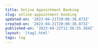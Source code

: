 ```yaml
---
title: Online Appointment Booking
slug: online-appointment-booking
updated-on: '2023-04-21T20:06:38.873Z'
created-on: '2023-04-21T20:06:38.873Z'
published-on: '2023-04-22T12:56:55.384Z'
layout: '[tag].html'
tags: tag
---
```



